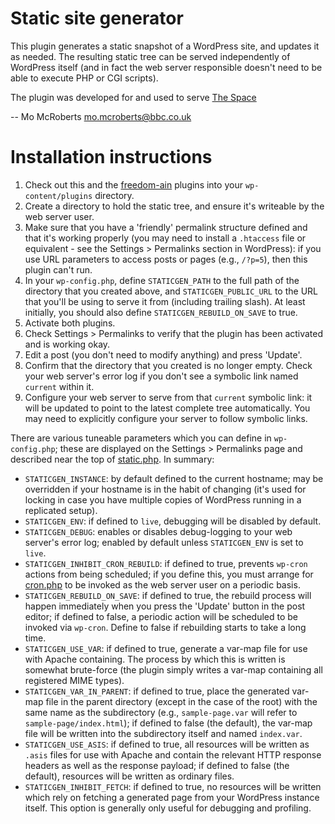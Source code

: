 Static site generator
=====================

This plugin generates a static snapshot of a WordPress site, and updates it
as needed. The resulting static tree can be served independently of WordPress
itself (and in fact the web server responsible doesn't need to be able to
execute PHP or CGI scripts).

The plugin was developed for and used to serve [The Space](http://thespace.org/)

-- Mo McRoberts <mo.mcroberts@bbc.co.uk>

Installation instructions
=========================

1. Check out this and the [freedom-ain](https://github.com/bbcarchdev/freedom-ain) plugins into your `wp-content/plugins` directory.
2. Create a directory to hold the static tree, and ensure it's writeable by the web server user.
3. Make sure that you have a 'friendly' permalink structure defined and that it's working properly (you may need to install a `.htaccess` file or equivalent - see the Settings > Permalinks section in WordPress): if you use URL parameters to access posts or pages (e.g., `/?p=5`), then this plugin can't run.
4. In your `wp-config.php`, define `STATICGEN_PATH` to the full path of the directory that you created above, and `STATICGEN_PUBLIC_URL` to the URL that you'll be using to serve it from (including trailing slash). At least initially, you should also define `STATICGEN_REBUILD_ON_SAVE` to true.
5. Activate both plugins.
6. Check Settings > Permalinks to verify that the plugin has been activated and is working okay.
7. Edit a post (you don't need to modify anything) and press 'Update'.
8. Confirm that the directory that you created is no longer empty. Check your web server's error log if you don't see a symbolic link named `current` within it.
9. Configure your web server to serve from that `current` symbolic link: it will be updated to point to the latest complete tree automatically. You may need to explicitly configure your server to follow symbolic links.

There are various tuneable parameters which you can define in `wp-config.php`; these are displayed on the Settings > Permalinks page and described near the top of [static.php](https://github.com/bbcarchdev/static/blob/master/static.php). In summary:

* `STATICGEN_INSTANCE`: by default defined to the current hostname; may be overridden if your hostname is in the habit of changing (it's used for locking in case you have multiple copies of WordPress running in a replicated setup).
* `STATICGEN_ENV`: if defined to `live`, debugging will be disabled by default.
* `STATICGEN_DEBUG`: enables or disables debug-logging to your web server's error log; enabled by default unless `STATICGEN_ENV` is set to `live`.
* `STATICGEN_INHIBIT_CRON_REBUILD`: if defined to true, prevents `wp-cron` actions from being scheduled; if you define this, you must arrange for [cron.php](https://github.com/bbcarchdev/static/blob/master/cron.php) to be invoked as the web server user on a periodic basis.
* `STATICGEN_REBUILD_ON_SAVE`: if defined to true, the rebuild process will happen immediately when you press the 'Update' button in the post editor; if defined to false, a periodic action will be scheduled to be invoked via `wp-cron`. Define to false if rebuilding starts to take a long time.
* `STATICGEN_USE_VAR`: if defined to true, generate a var-map file for use with Apache containing. The process by which this is written is somewhat brute-force (the plugin simply writes a var-map containing all registered MIME types).
* `STATICGEN_VAR_IN_PARENT`: if defined to true, place the generated var-map file in the parent directory (except in the case of the root) with the same name as the subdirectory (e.g., `sample-page.var` will refer to `sample-page/index.html`); if defined to false (the default), the var-map file will be written into the subdirectory itself and named `index.var`.
* `STATICGEN_USE_ASIS`: if defined to true, all resources will be written as `.asis` files for use with Apache and contain the relevant HTTP response headers as well as the response payload; if defined to false (the default), resources will be written as ordinary files.
* `STATICGEN_INHIBIT_FETCH`: if defined to true, no resources will be written which rely on fetching a generated page from your WordPress instance itself. This option is generally only useful for debugging and profiling.

